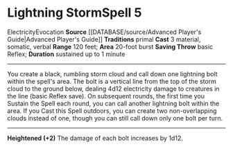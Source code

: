 ﻿---
actions: '[three-actions]'
area: 20-foot burst
component:
- Material
- Somatic
- Verbal
duration: sustained up to 1 minute
heighten: '+2'
heighten_level: 5, 7, 9
id: '701'
level: '5'
name: Lightning Storm
range: 120 feet
rarity: Common
saving_throw: basicReflex
school: Evocation
source: '[[DATABASE/source/Advanced Player''s Guide|Advanced Player''s Guide]]'
tradition:
- Primal
trait:
- '[[DATABASE/trait/Electricity|Electricity]]'
- '[[DATABASE/trait/Evocation|Evocation]]'
type: Spell

---
# Lightning Storm<span class="item-type">Spell 5</span>

<span class="item-trait">Electricity</span><span class="item-trait">Evocation</span>
**Source** [[DATABASE/source/Advanced Player's Guide|Advanced Player's Guide]] 
**Traditions** primal
**Cast** <span class="action-icon">3</span> material, somatic, verbal
**Range** 120 feet; **Area** 20-foot burst
**Saving Throw** basic Reflex; **Duration** sustained up to 1 minute

---
You create a black, rumbling storm cloud and call down one lightning bolt within the spell's area. The bolt is a vertical line from the top of the storm cloud to the ground below, dealing 4d12 electricity damage to creatures in the line (basic Reflex save). On subsequent rounds, the first time you Sustain the Spell each round, you can call another lightning bolt within the area. If you Cast this Spell outdoors, you can create two non-overlapping clouds instead of one, though you can still call down only one bolt per turn.

---
**Heightened (+2)** The damage of each bolt increases by 1d12.